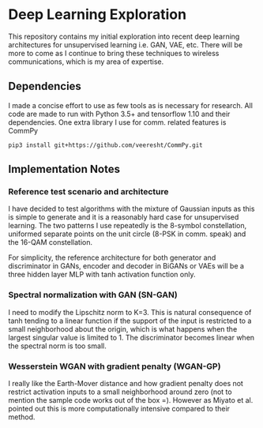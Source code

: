 Deep Learning Exploration
=========================

This repository contains my initial exploration into recent deep learning architectures for unsupervised learning i.e. GAN, VAE, etc.  There will be more to come as I continue to bring these techniques to wireless communications, which is my area of expertise.

## Dependencies 

I made a concise effort to use as few tools as is necessary for research.  All code are made to run with Python 3.5+ and tensorflow 1.10 and their dependencies.  One extra library I use for comm. related features is CommPy

```
pip3 install git+https://github.com/veeresht/CommPy.git
```

## Implementation Notes

### Reference test scenario and architecture

I have decided to test algorithms with the mixture of Gaussian inputs as this is simple to generate and it is a reasonably hard case for unsupervised learning.  The two patterns I use repeatedly is the 8-symbol constellation, uniformed separate points on the unit circle (8-PSK in comm. speak) and the 16-QAM constellation.

For simplicity, the reference architecture for both generator and discriminator in GANs, encoder and decoder in BiGANs or VAEs will be a three hidden layer MLP with tanh activation function only.

### Spectral normalization with GAN (SN-GAN)

I need to modify the Lipschitz norm to K=3.  This is natural consequence of tanh tending to a linear function if the support of the input is restricted to a small neighborhood about the origin, which is what happens when the largest singular value is limited to 1.  The discriminator becomes linear when the spectral norm is too small. 

### Wesserstein WGAN with gradient penalty (WGAN-GP) 

I really like the Earth-Mover distance and how gradient penalty does not restrict activation inputs to a small neighborhood around zero (not to mention the sample code works out of the box =).  However as Miyato et al. pointed out this is more computationally intensive compared to their method.  
